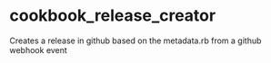 # cookbook_release_creator
Creates a release in github based on the metadata.rb from a github webhook event
